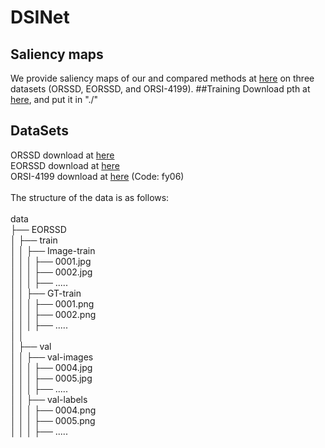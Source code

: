 # DSINet
## Saliency maps
We provide saliency maps of our and compared methods at [here](https://pan.baidu.com/s/1kWeJXGp0-wPda1BdwdqUsg?pwd=dqxf) on three datasets (ORSSD, EORSSD, and ORSI-4199).
##Training
Download pth at [here](https://pan.baidu.com/s/12DmEYIIGFHghSZJ82yur6w?pwd=dqxf), and put it in "./"
## DataSets
ORSSD download at [here](https://pan.baidu.com/s/1k44UlTLCW17AS0VhPyP7JA)<br>
EORSSD download at [here](https://github.com/rmcong/EORSSD-dataset)<br>
ORSI-4199 download at [here](https://pan.baidu.com/share/init?surl=ZWVSzFpRjN4BK-c9hL6knQ) (Code: fy06)<br>
<br>
The structure of the data is as follows:<br>
<br>
data<br>
├── EORSSD<br>
│   ├── train<br>
│   │   ├── Image-train<br>
│   │   │   ├── 0001.jpg<br>
│   │   │   ├── 0002.jpg<br>
│   │   │   ├── .....<br>
│   │   ├── GT-train<br>
│   │   │   ├── 0001.png<br>
│   │   │   ├── 0002.png<br>
│   │   │   ├── .....<br>
│   │<br>
│   ├── val<br>
│   │   ├── val-images<br>
│   │   │   ├── 0004.jpg<br>
│   │   │   ├── 0005.jpg<br>
│   │   │   ├── .....<br>
│   │   ├── val-labels<br>
│   │   │   ├── 0004.png<br>
│   │   │   ├── 0005.png<br>
│   │   │   ├── .....<br>
